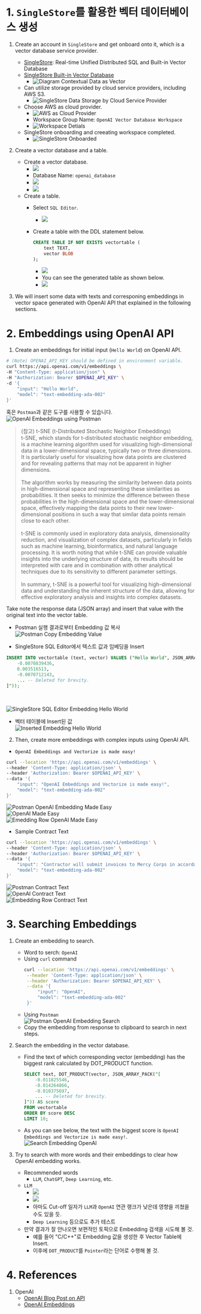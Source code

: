 # 1. ```SingleStore```를 활용한 벡터 데이터베이스 생성
1. Create an account in ```SingleStore``` and get onboard onto it, which is a vector database service provider.<br>
     * [SingleStore](https://www.singlestore.com/): Real-time Unified Distributed SQL and Built-in Vector Database
     * [SingleStore Built-in Vector Database](https://www.singlestore.com/built-in-vector-database/)<br>
       * ![Diagram Contextual Data as Vector](../resources/images/diagram_contextual-data-as-vectorsNEW.png)
     * Can utilize storage provided by cloud service providers, including AWS S3.
       * ![SingleStore Data Storage by Cloud Service Provider](../resources/images/SingleStore-Cloud-Storage-Options.png)
     * Choose AWS as cloud provider.
       * ![AWS as Cloud Provider](../resources/images/SingleStore-Onboarding-AWS-with-Region.png)
       * Workspace Group Name: ```OpenAI Vector Database Workspace```
       * ![Workspace Detials](../resources/images/SingleStore-Onboarding-AWS-with-Region-Workspace-Detials.png)
     * SingleStore onboarding and creeating workspace completed.
       * ![SingleStore Onboarded](../resources/images/SingleStore-Onboarded-AWS.png)

2. Create a vector database and a table.<br>
   * Create a vector database.<br>
     * ![](../resources/images/Create-Vector-Database.png)<br>
     * Database Name: ```openai_database```
     * ![](../resources/images/Create-Vector-Database-OpenAI.png)<br>
     * ![](../resources/images/Select-Created-Vector-Database-OpenAI.png)
   * Create a table.<br>
     * Select ```SQL Editor```.<br>
       * ![](../resources/images/Create-Table-Editor.png)
     * Create a table with the DDL statement below.<br>
		```sql
		CREATE TABLE IF NOT EXISTS vectortable (
			text TEXT,
			vector BLOB
		);
		```

		 * ![](../resources/images/Run-Create-Table-Statement.png)<br>
		 * You can see the generated table as shown below.<br>
  		 * ![](../resources/images/Created-Vector-Table.png)

3. We will insert some data with texts and corresponing embeddings in vector space generated with OpenAI API that explained in the following sections.

# 2. Embeddings using OpenAI API<br>
1. Create an embeddings for initial input (```Hello World```) on OpenAI API.
```bash
# (Note) OPENAI_API_KEY should be defined in environment variable.
curl https://api.openai.com/v1/embeddings \
-H "Content-Type: application/json" \
-H "Authorization: Bearer $OPENAI_API_KEY" \
-d '{
    "input": "Hello World",
    "model": "text-embedding-ada-002"
}'
```

혹은 ```Postman```과 같은 도구를 사용할 수 있습니다.<br>
![OpenAI Embeddings using Postman](../resources/images/Generate-OpenAI-Embeddings-Postman.png)

> (참고) t-SNE (t-Distributed Stochastic Neighbor Embeddings)<br>
> t-SNE, which stands for t-distributed stochastic neighbor embedding, is a machine learning algorithm used for visualizing high-dimensional data in a lower-dimensional space, typically two or three dimensions. It is particularly useful for visualizing how data points are clustered and for revealing patterns that may not be apparent in higher dimensions.<br><br>
The algorithm works by measuring the similarity between data points in high-dimensional space and representing these similarities as probabilities. It then seeks to minimize the difference between these probabilities in the high-dimensional space and the lower-dimensional space, effectively mapping the data points to their new lower-dimensional positions in such a way that similar data points remain close to each other.<br><br>
t-SNE is commonly used in exploratory data analysis, dimensionality reduction, and visualization of complex datasets, particularly in fields such as machine learning, bioinformatics, and natural language processing. It is worth noting that while t-SNE can provide valuable insights into the underlying structure of data, its results should be interpreted with care and in combination with other analytical techniques due to its sensitivity to different parameter settings.<br><br>
In summary, t-SNE is a powerful tool for visualizing high-dimensional data and understanding the inherent structure of the data, allowing for effective exploratory analysis and insights into complex datasets.  

Take note the response data (JSON array) and insert that value with the original text into the vector table.<br>

* Postman 실행 결과로부터 Embedding 값 복사<br>
![Postman Copy Embedding Value](../resources/images/Copy-Embedding-Postman.png)

* SingleStore SQL Editor에서 텍스트 값과 임베딩을 Insert<br>
```sql
INSERT INTO vectortable (text, vector) VALUES ("Hello World", JSON_ARRAY_PACK("[
    -0.0070839436,
    0.003516513,
    -0.0070712143,
    ... -- Deleted for brevity.
]"));
```
 <br>

 ![SingleStore SQL Editor Embedding Hello World](../resources/images/Insert-Embedding-Value-Hello-World.png)<br>

* 벡터 테이블에 Insert된 값<br>
 ![Inserted Embedding Hello World](../resources/images/Inserted-Embedding-Value-Hello-World-Vector-Table.png)


2. Then, create more embeddings with complex inputs using OpenAI API.
* ```OpenAI Embeddings and Vectorize is made easy!```<br>
```bash
curl --location 'https://api.openai.com/v1/embeddings' \
--header 'Content-Type: application/json' \
--header 'Authorization: Bearer $OPENAI_API_KEY' \
--data '{
    "input": "OpenAI Embeddings and Vectorize is made easy!",
    "model": "text-embedding-ada-002"
}'
```

![Postman OpenAI Embedding Made Easy](../resources/images/Postman-OpenAI-Embedding-Made-Easy.png)<br>
![OpenAI Made Easy](../resources/images/Insert-OpenAI-Made-Easy-Embedding.png)<br>
![Emedding Row OpenAI Made Easy](../resources/images/Embedding-Row-OpenAI-Made-Easy.png)<br>


* Sample Contract Text<br>
```bash
curl --location 'https://api.openai.com/v1/embeddings' \
--header 'Content-Type: application/json' \
--header 'Authorization: Bearer $OPENAI_API_KEY' \
--data '{
    "input": "Contractor will submit invoices to Mercy Corps in accordance with the invoicing schedule and invoicing delivery terms set forth in the Statement of Services (Schedule I). Final invoices must be submitted within 60 days of the end date of the Contract. Contractor recognizes that in many cases Mercy Corps’ donor will not reimburse Mercy Corps for invoices submitted beyond 60 days after the termination of a contract and therefore Mercy Corps will have no obligation to pay any portion of invoices received more than 60 days after the end date of the Contract. Each invoice will include (i) the Contract Number; (ii) Contractor’s name and address; (iii) a description of the Services performed, (iv) the dates such Services were performed, (v) a pricing calculation based on the payment terms, (vi) properly reimbursable expenses (if any) incurred along with receipts for such expenses (if applicable) for all individual expenses exceeding $25 USD, and (vii) such other information as Mercy Corps may reasonably request.  Invoices will only be deemed received on the date they are delivered to the Authorized Representative pursuant to the Payment Terms (see Schedule I).  If Mercy Corps determines that Services that are the subject of an invoice have not been performed in accordance with the Statement of Services, Mercy Corps may dispute the invoice by sending Contractor notice of such dispute after Mercy Corps’ receipt of the invoice. Such notice shall clearly state the specific Services disputed, and Mercy Corps’ reason for disputing the performance of the Services. If both parties accept the dispute of the invoice, they shall agree in writing as to the steps required of Contractor to ensure that the performance of the disputed Services is subsequently completed in accordance with the Additional Terms, and the time required of Contractor to complete the Services.",
    "model": "text-embedding-ada-002"
}'
```

![Postman Contract Text](../resources/images/Postman-Contract-Text-Embedding.png)<br>
![OpenAI Contract Text](../resources/images/Insert-Contract-Text-Embedding.png)<br>
![Embedding Row Contract Text](../resources/images/Embedding-Row-Contract-Text.png)<br>

# 3. Searching Embeddings<br>
1. Create an embedding to search.<br>
   * Word to serch: ```OpenAI```<br>
   * Using ```curl``` command 
       ```bash
       curl --location 'https://api.openai.com/v1/embeddings' \
        --header 'Content-Type: application/json' \
        --header 'Authorization: Bearer $OPENAI_API_KEY' \
        --data '{
            "input": "OpenAI",
            "model": "text-embedding-ada-002"
        }'
       ```
   * Using ```Postman```<br>
        ![Postman OpenAI Embedding Search](../resources/images/Create-Embedding-Search-Word-OpenAI.png)<br>
   * Copy the embedding from response to clipboard to search in next steps.<br>

2. Search the embedding in the vector database.<br>
   * Find the text of which corresponding vector (embedding) has the biggest rank calculated by DOT_PRODUCT function.<br> 
     ```sql
     SELECT text, DOT_PRODUCT(vector, JSON_ARRAY_PACK("[
         -0.011825546,
         -0.014264866,
         -0.010375697,
         ... -- Deleted for brevity.
     ]")) AS score
     FROM vectortable
     ORDER BY score DESC
     LIMIT 10;
     ```
    * As you can see below, the text with the biggest score is ```OpenAI Embeddings and Vectorize is made easy!```.<br>
      ![Search Embedding OpenAI](../resources/images/Select-Neighbor-Text-With-Highest-Similarities.png)<br>  

3. Try to search with more words and their embeddings to clear how OpenAI embedding works.<br>
    * Recommended words
      * ```LLM```, ```ChatGPT```, ```Deep Learning```, etc.
    * ```LLM```<br>
      * ![](../resources/images/Create-Embedding-LLM.png)<br>
      * ![](../resources/images/Search-Word-Embedding-LLM.png)<br>
      * 아마도 Cut-off 일자가 ```LLM```과 ```OpenAI``` 연관 랭크가 낮은데 영향을 끼쳤을 수도 있을 듯.<br>
      * ```Deep Learning``` 등으로도 추가 테스트<br>
    * 만약 결과가 잘 안나오면 보편적인 토픽으로 Embedding 검색을 시도해 볼 것.
      * 예를 들어 "C/C++"로 Embedding 값을 생성한 후 Vector Table에 Insert.
      * 이후에 ```DOT_PRODUCT```를 ```Pointer```라는 단어로 수행해 볼 것.

# 4. References

[//]: # (1. YouTube Contents)

[//]: # (	- [YouTube Channel]&#40;https://www.youtube.com/watch?v=ySus5ZS0b94&ab_channel=AdrianTwarog&#41;)

1. OpenAI
	- [OpenAI Blog Post on API](https://openai.com/blog/openai-api/)
	- [OpenAI Embeddings](https://platform.openai.com/docs/guides/embeddings/what-are-embeddings)
